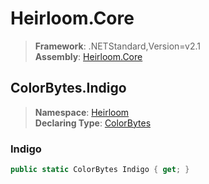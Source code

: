 # Heirloom.Core

> **Framework**: .NETStandard,Version=v2.1  
> **Assembly**: [Heirloom.Core][0]  

## ColorBytes.Indigo

> **Namespace**: [Heirloom][0]  
> **Declaring Type**: [ColorBytes][1]  

### Indigo

```cs
public static ColorBytes Indigo { get; }
```

[0]: ../../../Heirloom.Core.md
[1]: ../ColorBytes.md
